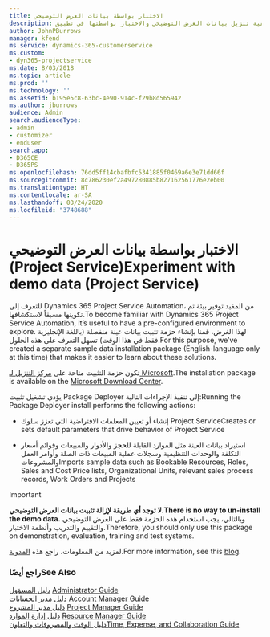 ```yaml
---
title: الاختبار بواسطة بيانات العرض التوضيحي
description: كيفية تنزيل بيانات العرض التوضيحي والاختبار بواسطتها في تطبيق Project Service Automation.
author: JohnPBurrows
manager: kfend
ms.service: dynamics-365-customerservice
ms.custom:
- dyn365-projectservice
ms.date: 8/03/2018
ms.topic: article
ms.prod: ''
ms.technology: ''
ms.assetid: b195e5c8-63bc-4e90-914c-f29b8d565942
ms.author: jburrows
audience: Admin
search.audienceType:
- admin
- customizer
- enduser
search.app:
- D365CE
- D365PS
ms.openlocfilehash: 76dd5ff14cbafbfc5341885f0469a6e3e71dd66f
ms.sourcegitcommit: 8c786230ef2a497280885b827162561776e2eb00
ms.translationtype: HT
ms.contentlocale: ar-SA
ms.lasthandoff: 03/24/2020
ms.locfileid: "3748688"
---
```

# <a name="experiment-with-demo-data-project-service"></a><span data-ttu-id="7f0ab-103">الاختبار بواسطة بيانات العرض التوضيحي (Project Service)</span><span class="sxs-lookup"><span data-stu-id="7f0ab-103">Experiment with demo data (Project Service)</span></span>

<span data-ttu-id="7f0ab-104">للتعرف إلى Dynamics 365 Project Service Automation، من المفيد توفير بيئة تم تكوينها مسبقاً لاستكشافها.</span><span class="sxs-lookup"><span data-stu-id="7f0ab-104">To become familiar with Dynamics 365 Project Service Automation, it’s useful to have a pre-configured environment to explore.</span></span> <span data-ttu-id="7f0ab-105">لهذا الغرض، قمنا بإنشاء حزمة تثبيت بيانات عينة منفصلة (باللغة الإنجليزية فقط في هذا الوقت) تسهل التعرف على هذه الحلول.</span><span class="sxs-lookup"><span data-stu-id="7f0ab-105">For this purpose, we’ve created a separate sample data installation package (English-language only at this time) that makes it easier to learn about these solutions.</span></span> 

<span data-ttu-id="7f0ab-106">تكون حزمة التثبيت متاحة على [مركز التنزيل لـ Microsoft](https://go.microsoft.com/fwlink/?linkid=859966).</span><span class="sxs-lookup"><span data-stu-id="7f0ab-106">The installation package is available on the [Microsoft Download Center](https://go.microsoft.com/fwlink/?linkid=859966).</span></span>  

<span data-ttu-id="7f0ab-107">يؤدي تشغيل تثبيت Package Deployer إلى تنفيذ الإجراءات التالية:</span><span class="sxs-lookup"><span data-stu-id="7f0ab-107">Running the Package Deployer install performs the following actions:</span></span> 
  
-   <span data-ttu-id="7f0ab-108">إنشاء أو تعيين المعلمات الافتراضية التي تعزز سلوك Project Service</span><span class="sxs-lookup"><span data-stu-id="7f0ab-108">Creates or sets default parameters that drive behavior of Project Service</span></span>  
  
-   <span data-ttu-id="7f0ab-109">استيراد بيانات العينة مثل الموارد القابلة للحجز والأدوار والمبيعات وقوائم أسعار التكلفة والوحدات التنظيمية وسجلات عملية المبيعات ذات الصلة وأوامر العمل والمشروعات</span><span class="sxs-lookup"><span data-stu-id="7f0ab-109">Imports sample data such as Bookable Resources, Roles, Sales and Cost Price lists, Organizational Units, relevant sales process records, Work Orders and Projects</span></span>    
  
> [!IMPORTANT]
> <span data-ttu-id="7f0ab-110">**لا توجد أي طريقة لإزالة تثبيت بيانات العرض التوضيحي.**</span><span class="sxs-lookup"><span data-stu-id="7f0ab-110">**There is no way to un-install the demo data.**</span></span> <span data-ttu-id="7f0ab-111">وبالتالي، يجب استخدام هذه الحزمة فقط على العرض التوضيحي والتقييم والتدريب وأنظمة الاختبار.</span><span class="sxs-lookup"><span data-stu-id="7f0ab-111">Therefore, you should only use this package on demonstration, evaluation, training and test systems.</span></span>

<span data-ttu-id="7f0ab-112">لمزيد من المعلومات، راجع هذه [المدونة](https://blogs.msdn.microsoft.com/crm/2017/10/24/microsoft-dynamics-365-for-field-service-and-project-service-automation-sample-data).</span><span class="sxs-lookup"><span data-stu-id="7f0ab-112">For more information, see this [blog](https://blogs.msdn.microsoft.com/crm/2017/10/24/microsoft-dynamics-365-for-field-service-and-project-service-automation-sample-data).</span></span>





  
### <a name="see-also"></a><span data-ttu-id="7f0ab-113">راجع أيضًا</span><span class="sxs-lookup"><span data-stu-id="7f0ab-113">See Also</span></span>  
 <span data-ttu-id="7f0ab-114">[دليل المسؤول](../project-service/admin-guide.md) </span><span class="sxs-lookup"><span data-stu-id="7f0ab-114">[Administrator Guide](../project-service/admin-guide.md) </span></span>  
 <span data-ttu-id="7f0ab-115">[دليل مدير الحسابات](../project-service/account-manager-guide.md) </span><span class="sxs-lookup"><span data-stu-id="7f0ab-115">[Account Manager Guide](../project-service/account-manager-guide.md) </span></span>  
 <span data-ttu-id="7f0ab-116">[دليل مدير المشروع](../project-service/project-manager-guide.md) </span><span class="sxs-lookup"><span data-stu-id="7f0ab-116">[Project Manager Guide](../project-service/project-manager-guide.md) </span></span>  
 <span data-ttu-id="7f0ab-117">[دليل إدارة الموارد](../project-service/resource-manager-guide.md) </span><span class="sxs-lookup"><span data-stu-id="7f0ab-117">[Resource Manager Guide](../project-service/resource-manager-guide.md) </span></span>  
 [<span data-ttu-id="7f0ab-118">دليل الوقت والمصروفات والتعاون</span><span class="sxs-lookup"><span data-stu-id="7f0ab-118">Time, Expense, and Collaboration Guide</span></span>](../project-service/time-expense-collaboration-guide.md)
